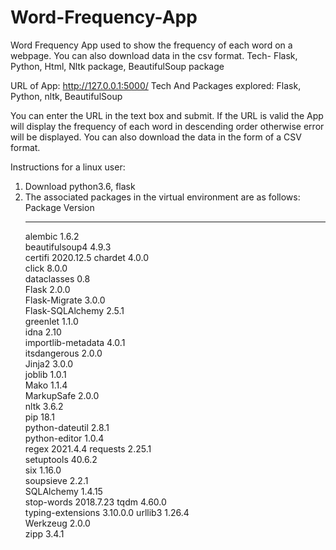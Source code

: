 # Word-Frequency-App
Word Frequency App used to show the frequency of each word on a webpage. You can also download data in the csv format. Tech- Flask, Python, Html, Nltk package, BeautifulSoup package

URL of App: http://127.0.0.1:5000/
Tech And Packages explored: Flask, Python, nltk, BeautifulSoup

You can enter the URL in the text box and submit. If the URL is valid the App will display the frequency of each word in descending order otherwise error will be displayed.
You can also download the data in the form of a CSV format.

Instructions for a linux user:
1. Download python3.6, flask
2. The associated packages in the virtual environment are as follows:
    Package            Version  
    ------------------ ---------
    alembic            1.6.2    
    beautifulsoup4     4.9.3    
    certifi            2020.12.5
    chardet            4.0.0    
    click              8.0.0    
    dataclasses        0.8      
    Flask              2.0.0    
    Flask-Migrate      3.0.0    
    Flask-SQLAlchemy   2.5.1    
    greenlet           1.1.0    
    idna               2.10     
    importlib-metadata 4.0.1    
    itsdangerous       2.0.0    
    Jinja2             3.0.0    
    joblib             1.0.1    
    Mako               1.1.4    
    MarkupSafe         2.0.0    
    nltk               3.6.2    
    pip                18.1     
    python-dateutil    2.8.1    
    python-editor      1.0.4    
    regex              2021.4.4 
    requests           2.25.1   
    setuptools         40.6.2   
    six                1.16.0   
    soupsieve          2.2.1    
    SQLAlchemy         1.4.15   
    stop-words         2018.7.23
    tqdm               4.60.0   
    typing-extensions  3.10.0.0 
    urllib3            1.26.4   
    Werkzeug           2.0.0    
    zipp               3.4.1    

